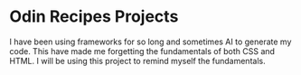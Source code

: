 # Odin Recipes Projects
I have been using frameworks for so long and sometimes AI to generate my code.
This have made me forgetting the fundamentals of both CSS and HTML.
I will be using this project to remind myself the fundamentals.